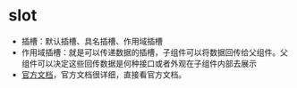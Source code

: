 # slot 
+ 插槽：默认插槽、具名插槽、作用域插槽
+ 作用域插槽：就是可以传递数据的插槽，子组件可以将数据回传给父组件。父组件可以决定这些回传数据是何种接口或者外观在子组件内部去展示
+ [官方文档](https://cn.vuejs.org/guide/components/slots.html)，官方文档很详细，直接看官方文档。